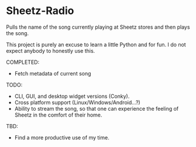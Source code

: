 # Sheetz-Radio
Pulls the name of the song currently playing at Sheetz stores and then plays the song.

This project is purely an excuse to learn a little Python and for fun. I do not expect anybody to honestly use this.

COMPLETED:
- Fetch metadata of current song

TODO:
- CLI, GUI, and desktop widget versions (Conky).
- Cross platform support (Linux/Windows/Android...?)
- Ability to stream the song, so that one can experience the feeling of Sheetz in the comfort of their home.

TBD:
- Find a more productive use of my time.
